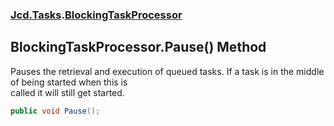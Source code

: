### [Jcd.Tasks](Jcd.Tasks.md 'Jcd.Tasks').[BlockingTaskProcessor](Jcd.Tasks.BlockingTaskProcessor.md 'Jcd.Tasks.BlockingTaskProcessor')

## BlockingTaskProcessor.Pause() Method

Pauses the retrieval and execution of queued tasks. If a task is in the middle of being started when this is  
called it will still get started.

```csharp
public void Pause();
```
